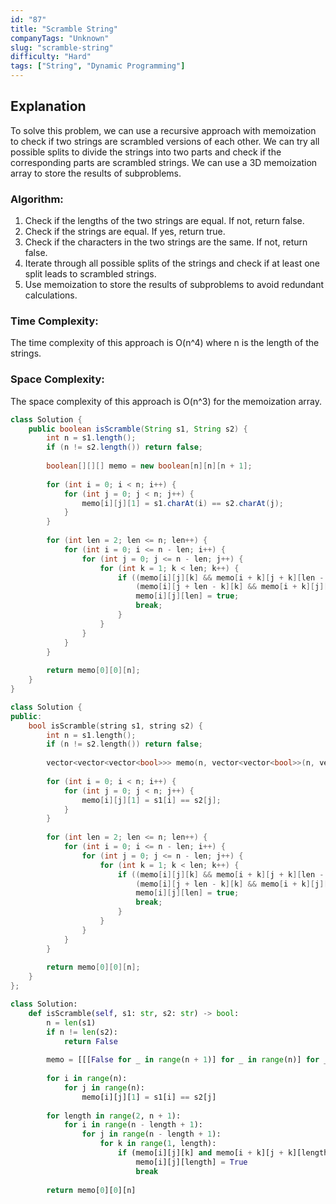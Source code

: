 ```yaml
---
id: "87"
title: "Scramble String"
companyTags: "Unknown"
slug: "scramble-string"
difficulty: "Hard"
tags: ["String", "Dynamic Programming"]
---
```


## Explanation
To solve this problem, we can use a recursive approach with memoization to check if two strings are scrambled versions of each other. We can try all possible splits to divide the strings into two parts and check if the corresponding parts are scrambled strings. We can use a 3D memoization array to store the results of subproblems.

### Algorithm:
1. Check if the lengths of the two strings are equal. If not, return false.
2. Check if the strings are equal. If yes, return true.
3. Check if the characters in the two strings are the same. If not, return false.
4. Iterate through all possible splits of the strings and check if at least one split leads to scrambled strings.
5. Use memoization to store the results of subproblems to avoid redundant calculations.

### Time Complexity:
The time complexity of this approach is O(n^4) where n is the length of the strings.

### Space Complexity:
The space complexity of this approach is O(n^3) for the memoization array.
```java
class Solution {
    public boolean isScramble(String s1, String s2) {
        int n = s1.length();
        if (n != s2.length()) return false;
        
        boolean[][][] memo = new boolean[n][n][n + 1];
        
        for (int i = 0; i < n; i++) {
            for (int j = 0; j < n; j++) {
                memo[i][j][1] = s1.charAt(i) == s2.charAt(j);
            }
        }
        
        for (int len = 2; len <= n; len++) {
            for (int i = 0; i <= n - len; i++) {
                for (int j = 0; j <= n - len; j++) {
                    for (int k = 1; k < len; k++) {
                        if ((memo[i][j][k] && memo[i + k][j + k][len - k]) ||
                            (memo[i][j + len - k][k] && memo[i + k][j][len - k])) {
                            memo[i][j][len] = true;
                            break;
                        }
                    }
                }
            }
        }
        
        return memo[0][0][n];
    }
}
```

```cpp
class Solution {
public:
    bool isScramble(string s1, string s2) {
        int n = s1.length();
        if (n != s2.length()) return false;
        
        vector<vector<vector<bool>>> memo(n, vector<vector<bool>>(n, vector<bool>(n + 1, false)));
        
        for (int i = 0; i < n; i++) {
            for (int j = 0; j < n; j++) {
                memo[i][j][1] = s1[i] == s2[j];
            }
        }
        
        for (int len = 2; len <= n; len++) {
            for (int i = 0; i <= n - len; i++) {
                for (int j = 0; j <= n - len; j++) {
                    for (int k = 1; k < len; k++) {
                        if ((memo[i][j][k] && memo[i + k][j + k][len - k]) ||
                            (memo[i][j + len - k][k] && memo[i + k][j][len - k])) {
                            memo[i][j][len] = true;
                            break;
                        }
                    }
                }
            }
        }
        
        return memo[0][0][n];
    }
};
```

```python
class Solution:
    def isScramble(self, s1: str, s2: str) -> bool:
        n = len(s1)
        if n != len(s2):
            return False
        
        memo = [[[False for _ in range(n + 1)] for _ in range(n)] for _ in range(n)]
        
        for i in range(n):
            for j in range(n):
                memo[i][j][1] = s1[i] == s2[j]
        
        for length in range(2, n + 1):
            for i in range(n - length + 1):
                for j in range(n - length + 1):
                    for k in range(1, length):
                        if (memo[i][j][k] and memo[i + k][j + k][length - k]) or (memo[i][j + length - k][k] and memo[i + k][j][length - k]):
                            memo[i][j][length] = True
                            break
        
        return memo[0][0][n]
```